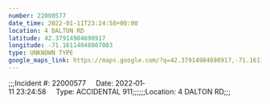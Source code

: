 ```yaml
---
number: 22000577
date_time: 2022-01-11T23:24:58+00:00
location: 4 DALTON RD
latitude: 42.37914984690917
longitude: -71.16114048807003
type: UNKNOWN TYPE
google_maps_link: https://maps.google.com/?q=42.37914984690917,-71.16114048807003
---
```


;;;Incident #: 22000577     Date: 2022‐01‐11 23:24:58     Type: ACCIDENTAL 911;;;;;;Location: 4 DALTON RD;;;
